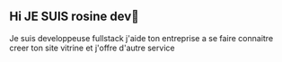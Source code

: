 ## Hi JE SUIS rosine dev👋

Je suis developpeuse fullstack 
j'aide ton entreprise a se faire connaitre 
creer ton site vitrine 
et j'offre d'autre service 
